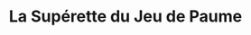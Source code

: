 ---
title: "La Supérette du Jeu de Paume"
url: /vienne/la-superette-du-jeu-de-paume/
shop: commodité
---
